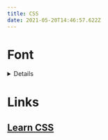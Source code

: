 ```yaml
---
title: CSS
date: 2021-05-20T14:46:57.622Z
---
```


# Font

<details>

## [Optimize WebFont loading and rendering](https://web.dev/optimize-webfont-loading/)

<details>

### The default behavior

1. The browser requests the HTML document.
2. The browser begins parsing the HTML response and constructing the DOM.
3. The browser discovers CSS, JS, and other resources and dispatches requests.
4. The browser constructs the CSSOM after all of the CSS content is received and combines it with the DOM tree to construct the render tree.

   - Font requests are dispatched after the render tree indicates which font variants are needed to render the specified text on the page.

5. The browser performs layout and paints content to the screen.
   - If the font is not yet available, the browser may not render any text pixels.
   - After the font is available, the browser paints the text pixels.

### Customize the text rendering delay

While preloading makes it more likely that a WebFont will be available when a page's content is rendered, it offers no guarantees. You still need to consider how browsers behave when rendering text that uses a font-family which is not yet available.

In the post [Avoid invisible text during font loading](https://web.dev/avoid-invisible-text/) you can see that default browser behavior is not consistent. However, you can tell modern browsers how you want them to behave by using `font-display`.

Similar to the existing font timeout behaviors that some browsers implement, font-display segments the lifetime of a font download into three major periods:

1. The first period is the font block period. During this period, if the font face is not loaded, any element attempting to use it must instead render with an invisible fallback font face. If the font face successfully loads during the block period, the font face is then used normally.
2. The font swap period occurs immediately after the font block period. During this period, if the font face is not loaded, any element attempting to use it must instead render with a fallback font face. If the font face successfully loads during the swap period, the font face is then used normally.
3. The font failure period occurs immediately after the font swap period. If the font face is not yet loaded when this period starts, it's marked as a failed load, causing normal font fallback. Otherwise, the font face is used normally.

Understanding these periods means you can use font-display to decide how your font should render depending on whether or when it was downloaded.

To work with the font-display property, add it to your @font-face rules:

```CSS
@font-face {
  font-family: 'Awesome Font';
  font-style: normal;
  font-weight: 400;
  font-display: auto; /* or block, swap, fallback, optional */
  src: local('Awesome Font'),
    url('/fonts/awesome-l.woff2') format('woff2'), /* will be preloaded */
    url('/fonts/awesome-l.woff') format('woff'),
    url('/fonts/awesome-l.ttf') format('truetype'),
    url('/fonts/awesome-l.eot') format('embedded-opentype');
  unicode-range: U+000-5FF; /* Latin glyphs */
}
```

font-display currently supports the following range of values:

- auto
- block
- swap
- fallback
- optional

### The Font Loading API

Used together, `<link rel="preload">` and the CSS font-display give you a great deal of control over font loading and rendering, without adding in much overhead. But if you need additional customizations, and are willing to incur the overhead introduced by running JavaScript, there is another option.

The [Font Loading API](https://www.w3.org/TR/css-font-loading/) provides a scripting interface to define and manipulate CSS font faces, track their download progress, and override their default lazyload behavior. For example, if you're sure that a particular font variant is required, you can define it and tell the browser to initiate an immediate fetch of the font resource:

```javascript
var font = new FontFace("Awesome Font", "url(/fonts/awesome.woff2)", {
  style: "normal",
  unicodeRange: "U+000-5FF",
  weight: "400",
});

// don't wait for the render tree, initiate an immediate fetch!
font.load().then(function () {
  // apply the font (which may re-render text and cause a page reflow)
  // after the font has finished downloading
  document.fonts.add(font);
  document.body.style.fontFamily = "Awesome Font, serif";

  // OR... by default the content is hidden,
  // and it's rendered after the font is available
  var content = document.getElementById("content");
  content.style.visibility = "visible";

  // OR... apply your own render strategy here...
});
```

</details>

## [5 steps to faster web fonts](https://iainbean.com/posts/2021/5-steps-to-faster-web-fonts/)

Fine-tune your font files and optimise your loading strategy for maximum speed + minimum FOUT

<details>

In [my previous post](https://iainbean.com/posts/2021/system-fonts-dont-have-to-be-ugly/), I wrote about system fonts and their advantages over web fonts. I encouraged a ‘system fonts first’ approach, arguing that, compared to system fonts, web fonts (a) can negatively impact performance, (b) use more data, and (c) increase your site’s energy consumption. But a web without web fonts would be a far less interesting one — maybe by using web fonts a little more responsibly we can get all their benefits, while minimising the disadvantages.

Credit goes to Zach Leatherman, who has written at length about web fonts on his site. All of his articles are worth reading, especially [The Font Loading Checklist](https://www.zachleat.com/web/font-checklist/) and [A Comprehensive Guide to Font Loading Strategies](https://www.zachleat.com/web/comprehensive-webfonts/) (which is indeed very comprehensive), both of which came in very useful while I was putting this post together.

### Use the most modern file formats

Web Open Font Format 2.0 (WOFF2) is, at the time of writing, the smallest and most efficient file format for web fonts. When using @font-face at-rules in your CSS, ensure the WOFF2 font appears before older, less efficient, file formats such as TTF. The browser will use the first font in the list it understands, even if it’s a larger file.

```CSS
@font-face {
  font-family: 'Typefesse';
  src: url('typefesse.woff2') format('woff2'),
    url('typefesse.woff') format('woff');
}
```

Unless you need to support IE8, you don’t need anything other than WOFF2 and WOFF. If you don’t need to support IE11, you only need WOFF2.

If you only have a TTF file (for example, if you’ve downloaded the font from Google Fonts), you’ll need to convert it using a tool like [Online Font Converter](https://onlinefontconverter.com/). If you’re not using a font with a fully open source license, first check whether the licence permits this.

### Use the font-display descriptor

There are two acronyms you’ll see a lot when you start delving into font loading strategies:

1. Flash of Invisible Text (FOIT) is the period of time when text is invisible before the browser has downloaded a web font.
2. Flash of Unstyled Text (FOUT) is the period of time where text is rendered in a fallback font before the browser has downloaded a web font.

If we take our font-face at-rule from before and add a font-display descriptor, we can tell the browser which one we’d prefer.

```CSS
@font-face {
  font-family: 'Typefesse';
  src: url('typefesse.woff2') format('woff2'),
    url('typefesse.woff') format('woff');
  font-display: swap;
}
```

There are five possible values for `font-display`: the first, auto is the browser’s default behaviour (most browsers favour FOIT). Here are the other four:

#### swap

`swap` tells the browser we want it to show text using a fallback font until the web font is loaded (i.e. we’d prefer a FOUT). This is a good base because it lets website visitors start reading your content right away, but be sure to choose a similar fallback (we’ll cover fallbacks in part two of this series) to prevent a big layout shift when the fonts are swapped.

#### block

If we’d rather the browser hides text until the web font is loaded (i.e. we’d rather a FOIT), we can use `font-display: block`. Text won’t remain invisible forever though: if the font doesn’t load within a certain period (usually three seconds), the browser will use the fallback font anyway, swapping in the web font once it has loaded.

If this seems to you like the best option because you think the FOUT looks bad, remember that when text is invisible, your page isn’t useable and your content isn’t readable.

#### fallback

`fallback` is similar to `swap` with two differences:

1. It begins with an incredibly small (~100ms) 'block' period where text is hidden, after which it shows the fallback font.
2. If the web font doesn’t load within a short period (~3s), the fallback font will be used for the rest of the page’s lifetime.

If you’re not fussed whether the user sees your web font the first time they visit your site (chances are they’re not that fussed themselves), `fallback` is a good choice.

#### optional

`optional` is similar to fallback, but it gives the font an extremely short period of time (~100ms) to load, after which it won’t be swapped. It does, however, have an additional feature where it lets the browser decide to abort the font request if the connection is too slow for the font to load.

### Preload your font files

To minimise the FOIT/FOUT period, we want to load our web font files as quickly as possible. Using `<link rel="preload">` in our HTML `<head>`, we can tell the browser to start fetching our fonts earlier. Add the following tag towards the top of your <head> (before any CSS), setting the href attribute to the URL of your font file:

```CSS
<link rel="preload" href="/typefesse.woff2" as="font" type="font/woff2" crossorigin>
```

Browsers are usually smart enough to only download fonts if they’re needed on the current page. Using preload overrides this behaviour, forcing the browser to download a font even if it isn’t used. For this reason, only ever preload a single format of each font (WOFF2 if you have it).

The more fonts you preload, the less benefit you’ll get from this technique, so prioritise those fonts which appear ‘above the fold’ (the first 100vh the user sees without scrolling).

You can read more about preloading in this article by Yoav Weiss: [Preload: What Is It Good For?](https://www.smashingmagazine.com/2016/02/preload-what-is-it-good-for/)

### Subset your font files

By subsetting a font, we can generate a new smaller font file which only includes the glyphs (a glyph is an individual character or symbol) we need. I used the [Font Subsetter](https://everythingfonts.com/subsetter) tool on Everything Fonts to subset the font used for headings on this site, [Space Grotesk Bold](https://fonts.floriankarsten.com/space-grotesk), to only include characters in the ‘Basic Latin’ range. This reduced the filesize of the WOFF2 version from 30kB to just 7kB.

Subsetting is a powerful tool, but it does come with some potential downsides. If you’re building a website that displays user-generated content, people’s names, or place names you should consider characters other than the 26 standard letters, 10 numbers, and handful of symbols common in English writing.

As a minimum, you should think about diacritics: glyphs that appear above or below a character which alter its pronunciation. These are common in languages including French, Spanish, Vietnamese, as well as transliterated (or ‘romanised’) text from alphabets like Greek or Hebrew; they also appear in loanwords (words adopted from another language).

If you subset too aggressively, you could even end up with a mix of fonts in the same word.

> A screenshot of the word 'Papier-mâché' in the font Space Grotesk, but the two letters with diacritics are in a different font.

If I wanted to pivot to writing about crafts, I might need to adjust the subset font file I use for headings. Note how the shapes of the ‘â’ and ‘é’ (with diacritics) don’t match the versions of those letters without diacritics.

Fortunately, you don’t have to manually check every page on your site for different glyphs. [Glyphhanger](https://www.zachleat.com/web/glyphhanger/) is a command line tool, which does two things: firstly, it looks at your webpages and determines the Unicode character ranges used (these ranges correspond to a script or language. e.g. ‘Basic Latin’, ‘Cyrillic’, ‘Thai’); secondly it subsets a font file, outputting a new version containing only the characters in the specified ranges.

It can be a little tricky to get started with Glyphhanger (you’ll need python and pip) — Sara Soueidan’s explains how she got it working here: [How I set up Glyphhanger on macOS for optimizing and converting font files for the Web](https://www.sarasoueidan.com/blog/glyphhanger/).

As with changing file formats, make sure the licence for your font permits subsetting.

### Self-host your fonts

...

If you’re still using Google Fonts purely because of the convenience, take a look at [google-webfonts-helper](https://google-webfonts-helper.herokuapp.com/). This tool lets you build a custom web font bundle from the complete set of Google fonts, define the weights and character sets you need, then gives you a single download containing all the CSS and font files (in the latest formats) you need.

Here are a list of good reasons not to use a hosted service and self-host your fonts instead:

#### Performance

Domain lookups take time; you can use [`preconnect` resource hints](https://web.dev/uses-rel-preconnect/) to mitigate the issue, but there will always be a performance penalty for opening a TCP connection to a new domain. This might be why some of Google’s own sites (including [web.dev](https://web.dev/)) now use self-hosted fonts instead of Google Fonts.

#### Privacy

Paid-for web font services like Adobe Fonts need to detect page views for billing purposes, but they may be collecting more data than is strictly necessary. If you’re given the choice, load your fonts using CSS (`<link rel="stylesheet">`), instead of JavaScript (`<script>`), to minimise the amount of data the third-party is able to collect about your users.

Google Fonts doesn’t appear to collect much on website visitors beyond IP addresses and User Agent strings, but Google aren’t acting completely selflessly by providing the service for free. Each one of the fifty trillion page views using Google Fonts is a data point Google wouldn’t have if the websites chose to use self-hosted fonts instead.

#### Control

With self-hosted fonts you have ultimate control over exactly how you load your fonts, allowing you to serve custom subsets, define `font-display` settings, and specify how long the browser should cache font files for.

#### Reliability

Third-party services can suffer slowdowns, outages, or [shut down altogether](https://web.archive.org/web/20180617081657/http://blog.fontdeck.com/post/133794978966/why-fontdeck-is-retiring). When self-hosting your fonts, as long as your website is up, your fonts will be available.

### Conclusion

Each of these steps can have a benefit on its own, but used together can lead to big improvements. If you decide to implement some of the steps covered in this article, try using a tool like [Lighthouse](https://developers.google.com/web/tools/lighthouse) or [Web Page Test](https://www.webpagetest.org/) before and after you make changes, to see the effect of each individual change.

In part two, we’ll cover some more advanced techniques including JavaScript font loading strategies and variable fonts. We’ll also see the importance of choosing the right fallback fonts and introduce a new acronym — FOFT, the Flash Of Faux Text.

</details>

## [The Font Loading Checklist](https://www.zachleat.com/web/font-checklist/)

## [A Comprehensive Guide to Font Loading Strategies](https://www.zachleat.com/web/comprehensive-webfonts/)

</details>

# Links

## [Learn CSS](https://web.dev/learn/css/)
